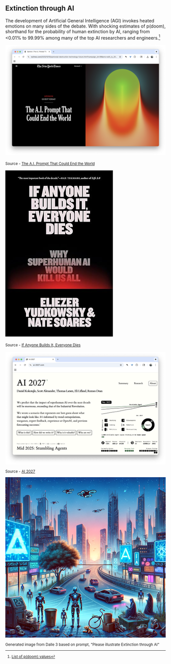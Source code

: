 <h2><i class="bi-emoji-dizzy-fill"></i> Extinction through AI</h2>

The development of Artificial General Intelligence (AGI) invokes heated emotions on many sides
of the debate. With shocking estimates of p(doom), shorthand for the probability of human extinction 
by AI, ranging from <0.01% to 99.99% among many of the top AI researchers and engineers.[^PDOOM]   


<div class="row">
  <div class="col">
    <div class="card">
      <img src="static/img/ai-prompt-end-world.png" class="card-img-top" alt="The A.I. Prompt That Could End the World">
      <div class="card-body">
       <p class="card-text">
         <small class="text-muted">
          Source - <a href="https://www.nytimes.com/2025/10/10/opinion/ai-destruction-technology-future.html">The A.I. Prompt That Could End the World</a>
         </small>
       </p>
      </div>
    </div>
  </div>
  <div class="col">
    <div class="card">
      <img src="static/img/if-anyone-builds-it-everyone-dies.jpg" class="card-img-top" alt="If Anyone Builds It, Everyone Dies">
      <div class="card-body">
       <p class="card-text">
         <small class="text-muted">
          Source - <a href="https://searchworks.stanford.edu/view/in00000807928">If Anyone Builds It, Everyone Dies</a>
       </p>
      </div>
    </div>
  </div>
</div>
<div class="row">
  <div class="col">
    <div class="card">
     <img src="static/img/ai-2027.png" alt="AI 2027 Home Page" class="card-img-top">
     <div class="card-body">
      <p class="card-text">
        Source - <a href="https://ai-2027.com/">AI 2027</a>
      </p>
     </div>
    </div>
  </div>
  <div class="col">
    <div class="card">
     <img src="static/img/dalle-3-extinction-through-ai.png" class="card-img-top" alt="Generated Dalle 3 image from prompt">
     <div class="card-body">
      <p class="card-text">
        Generated image from Dalle 3 based on prompt, "Please illustrate Extinction through AI"
      </p>
     </div>
    </div>
  </div>
</div>


[^PDOOM]: [List of p(doom) values](https://pauseai.info/pdoom)
